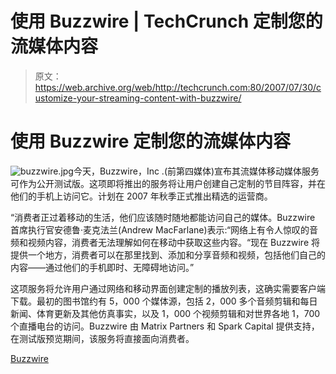 # 使用 Buzzwire | TechCrunch 定制您的流媒体内容

> 原文：<https://web.archive.org/web/http://techcrunch.com:80/2007/07/30/customize-your-streaming-content-with-buzzwire/>

# 使用 Buzzwire 定制您的流媒体内容

![buzzwire.jpg](img/078f1c15027553db7e8998a63cb15863.png)今天，Buzzwire，Inc .(前第四媒体)宣布其流媒体移动媒体服务可作为公开测试版。这项即将推出的服务将让用户创建自己定制的节目阵容，并在他们的手机上访问它。计划在 2007 年秋季正式推出精选的运营商。

“消费者正过着移动的生活，他们应该随时随地都能访问自己的媒体。Buzzwire 首席执行官安德鲁·麦克法兰(Andrew MacFarlane)表示:“网络上有令人惊叹的音频和视频内容，消费者无法理解如何在移动中获取这些内容。“现在 Buzzwire 将提供一个地方，消费者可以在那里找到、添加和分享音频和视频，包括他们自己的内容——通过他们的手机即时、无障碍地访问。”

这项服务将允许用户通过网络和移动界面创建定制的播放列表，这确实需要客户端下载。最初的图书馆约有 5，000 个媒体源，包括 2，000 多个音频剪辑和每日新闻、体育更新及其他仿真事实，以及 1，000 个视频剪辑和对世界各地 1，700 个直播电台的访问。Buzzwire 由 Matrix Partners 和 Spark Capital 提供支持，在测试版预览期间，该服务将直接面向消费者。

[Buzzwire](https://web.archive.org/web/20130628170836/http://www.buzzwire.com/)